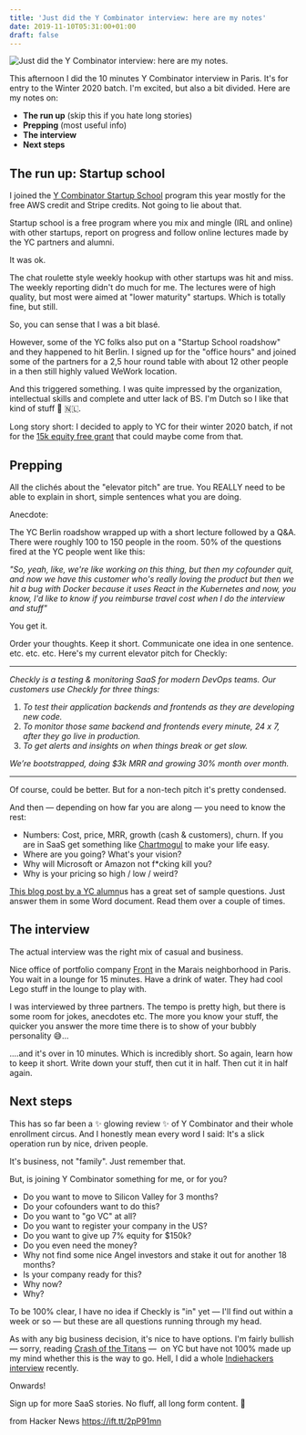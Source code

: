 ```yaml
---
title: 'Just did the Y Combinator interview: here are my notes'
date: 2019-11-10T05:31:00+01:00
draft: false
---
```


![](https://blog.checklyhq.com/content/images/2019/11/carp-1.jpg "Just did the Y Combinator interview: here are my notes.")  

This afternoon I did the 10 minutes Y Combinator interview in Paris. It's for entry to the Winter 2020 batch. I'm excited, but also a bit divided. Here are my notes on:

*   **The run up** (skip this if you hate long stories)
*   **Prepping** (most useful info)
*   **The interview**
*   **Next steps**

The run up: Startup school
--------------------------

I joined the [Y Combinator Startup School](http://startupschool.com/) program this year mostly for the free AWS credit and Stripe credits. Not going to lie about that.

Startup school is a free program where you mix and mingle (IRL and online) with other startups, report on progress and follow online lectures made by the YC partners and alumni.

It was ok.

The chat roulette style weekly hookup with other startups was hit and miss. The weekly reporting didn't do much for me. The lectures were of high quality, but most were aimed at "lower maturity" startups. Which is totally fine, but still.

So, you can sense that I was a bit blasé.

However, some of the YC folks also put on a "Startup School roadshow" and they happened to hit Berlin. I signed up for the "office hours" and joined some of the partners for a 2,5 hour round table with about 12 other people in a then still highly valued WeWork location.

And this triggered something. I was quite impressed by the organization, intellectual skills and complete and utter lack of BS. I'm Dutch so I like that kind of stuff 🧀 🇳🇱.

Long story short: I decided to apply to YC for their winter 2020 batch, if not for the [15k equity free grant](https://www.startupschool.org/faq) that could maybe come from that.

Prepping
--------

All the clichés about the "elevator pitch" are true. You REALLY need to be able to explain in short, simple sentences what you are doing.

Anecdote:

The YC Berlin roadshow wrapped up with a short lecture followed by a Q&A. There were roughly 100 to 150 people in the room. 50% of the questions fired at the YC people went like this:

_"So, yeah, like, we're like working on this thing, but then my cofounder quit, and now we have this customer who's really loving the product but then we hit a bug with Docker because it uses React in the Kubernetes and now, you know, I'd like to know if you reimburse travel cost when I do the interview and stuff"_

You get it.

Order your thoughts. Keep it short. Communicate one idea in one sentence. etc. etc. etc. Here's my current elevator pitch for Checkly:

* * *

_Checkly is a testing & monitoring SaaS for modern DevOps teams. Our customers use Checkly for three things:_

1.  _To test their application backends and frontends as they are developing new code._
2.  _To monitor those same backend and frontends every minute, 24 x 7, after they go live in production._
3.  _To get alerts and insights on when things break or get slow._

_We’re bootstrapped, doing $3k MRR and growing 30% month over month._

* * *

Of course, could be better. But for a non-tech pitch it's pretty condensed.

And then — depending on how far you are along — you need to know the rest:

*   Numbers: Cost, price, MRR, growth (cash & customers), churn. If you are in SaaS get something like [Chartmogul](https://chartmogul.com/) to make your life easy.
*   Where are you going? What's your vision?
*   Why will Microsoft or Amazon not f\*cking kill you?
*   Why is your pricing so high / low / weird?

[This blog post by a YC alumn](https://medium.com/@lironshapira/sample-questions-for-the-y-combinator-interview-3895913ffe89)us has a great set of sample questions. Just answer them in some Word document. Read them over a couple of times.

The interview
-------------

The actual interview was the right mix of casual and business.

Nice office of portfolio company [Front](https://frontapp.com/) in the Marais neighborhood in Paris. You wait in a lounge for 15 minutes. Have a drink of water. They had cool Lego stuff in the lounge to play with.

I was interviewed by three partners. The tempo is pretty high, but there is some room for jokes, anecdotes etc. The more you know your stuff, the quicker you answer the more time there is to show of your bubbly personality 😅...

....and it's over in 10 minutes. Which is incredibly short. So again, learn how to keep it short. Write down your stuff, then cut it in half. Then cut it in half again.

Next steps
----------

This has so far been a ✨ glowing review ✨ of Y Combinator and their whole enrollment circus. And I honestly mean every word I said: It's a slick operation run by nice, driven people.

It's business, not "family". Just remember that.

But, is joining Y Combinator something for me, or for you?

*   Do you want to move to Silicon Valley for 3 months?
*   Do your cofounders want to do this?
*   Do you want to "go VC" at all?
*   Do you want to register your company in the US?
*   Do you want to give up 7% equity for $150k?
*   Do you even need the money?
*   Why not find some nice Angel investors and stake it out for another 18 months?
*   Is your company ready for this?
*   Why now?
*   Why?

To be 100% clear, I have no idea if Checkly is "in" yet — I'll find out within a week or so — but these are all questions running through my head.

As with any big business decision, it's nice to have options. I'm fairly bullish — sorry, reading [Crash of the Titans](https://www.amazon.com/Crash-Titans-Merrill-Near-Collapse-America/dp/0307717879) —  on YC but have not 100% made up my mind whether this is the way to go. Hell, I did a whole [Indiehackers interview](https://www.indiehackers.com/interview/how-i-grew-my-saas-to-1k-mrr-by-rewarding-early-adopters-9b9d52ea2d) recently.

Onwards!

Sign up for more SaaS stories. No fluff, all long form content. 🍍

  
  
from Hacker News https://ift.tt/2pP91mn